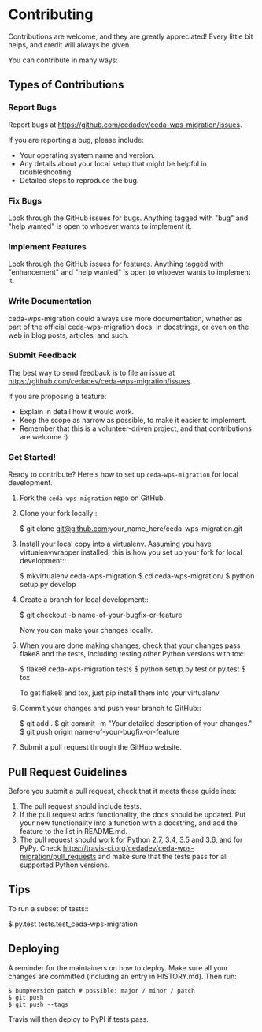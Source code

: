 # Contributing

Contributions are welcome, and they are greatly appreciated! Every little bit
helps, and credit will always be given.

You can contribute in many ways:

## Types of Contributions

### Report Bugs

Report bugs at https://github.com/cedadev/ceda-wps-migration/issues.

If you are reporting a bug, please include:

* Your operating system name and version.
* Any details about your local setup that might be helpful in troubleshooting.
* Detailed steps to reproduce the bug.

### Fix Bugs

Look through the GitHub issues for bugs. Anything tagged with "bug" and "help
wanted" is open to whoever wants to implement it.

### Implement Features

Look through the GitHub issues for features. Anything tagged with "enhancement"
and "help wanted" is open to whoever wants to implement it.

### Write Documentation

ceda-wps-migration could always use more documentation, whether as part of the
official ceda-wps-migration docs, in docstrings, or even on the web in blog posts,
articles, and such.

### Submit Feedback

The best way to send feedback is to file an issue at https://github.com/cedadev/ceda-wps-migration/issues.

If you are proposing a feature:

* Explain in detail how it would work.
* Keep the scope as narrow as possible, to make it easier to implement.
* Remember that this is a volunteer-driven project, and that contributions
  are welcome :)

### Get Started!

Ready to contribute? Here's how to set up `ceda-wps-migration` for local development.

1. Fork the `ceda-wps-migration` repo on GitHub.
2. Clone your fork locally::

    $ git clone git@github.com:your_name_here/ceda-wps-migration.git

3. Install your local copy into a virtualenv. Assuming you have virtualenvwrapper installed, this is how you set up your fork for local development::

    $ mkvirtualenv ceda-wps-migration
    $ cd ceda-wps-migration/
    $ python setup.py develop

4. Create a branch for local development::

    $ git checkout -b name-of-your-bugfix-or-feature

   Now you can make your changes locally.

5. When you are done making changes, check that your changes pass flake8 and the
   tests, including testing other Python versions with tox::

    $ flake8 ceda-wps-migration tests
    $ python setup.py test or py.test
    $ tox

   To get flake8 and tox, just pip install them into your virtualenv.

6. Commit your changes and push your branch to GitHub::

    $ git add .
    $ git commit -m "Your detailed description of your changes."
    $ git push origin name-of-your-bugfix-or-feature

7. Submit a pull request through the GitHub website.

## Pull Request Guidelines

Before you submit a pull request, check that it meets these guidelines:

1. The pull request should include tests.
2. If the pull request adds functionality, the docs should be updated. Put
   your new functionality into a function with a docstring, and add the
   feature to the list in README.md.
3. The pull request should work for Python 2.7, 3.4, 3.5 and 3.6, and for PyPy. Check
   https://travis-ci.org/cedadev/ceda-wps-migration/pull_requests
   and make sure that the tests pass for all supported Python versions.

## Tips

To run a subset of tests::

$ py.test tests.test_ceda-wps-migration


## Deploying

A reminder for the maintainers on how to deploy.
Make sure all your changes are committed (including an entry in HISTORY.md).
Then run:

```
$ bumpversion patch # possible: major / minor / patch
$ git push
$ git push --tags
```

Travis will then deploy to PyPI if tests pass.
